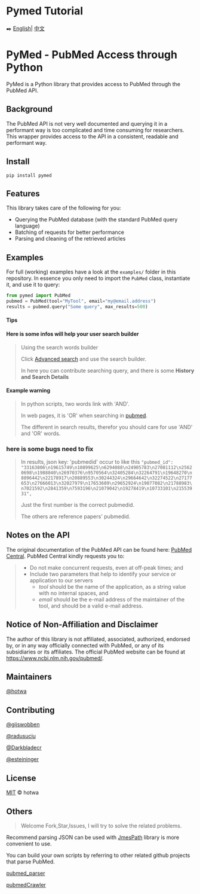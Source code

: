# Pymed Tutorial

✒️ [English](./README.md)| [中文](./README_CN.md)

# PyMed - PubMed Access through Python
PyMed is a Python library that provides access to PubMed through the PubMed API.

## Background
The PubMed API is not very well documented and querying it in a performant way is too complicated and time consuming for researchers. This wrapper provides access to the API in a consistent, readable and performant way.

## Install

```shell
pip install pymed
```

## Features
This library takes care of the following for you:

- Querying the PubMed database (with the standard PubMed query language)
- Batching of requests for better performance
- Parsing and cleaning of the retrieved articles

## Examples
For full (working) examples have a look at the `examples/` folder in this repository. In essence you only need to import the `PubMed` class, instantiate it, and use it to query:

```python
from pymed import PubMed
pubmed = PubMed(tool="MyTool", email="my@email.address")
results = pubmed.query("Some query", max_results=500)
```
#### Tips

#### Here is some infos will help your user search builder

>Using the search words builder
>
>Click [Advanced search](https://pubmed.ncbi.nlm.nih.gov/advanced/) and use the search builder.
>
>In here you can contribute searching query, and there is some **History and Search Details**

#### Example warning

> In python scripts, two words link with 'AND'. 
>
> In web pages, it is 'OR' when searching in [pubmed](https://pubmed.ncbi.nlm.nih.gov/). 
>
> The different in search results, therefor you should care for use 'AND' and 'OR' words. 

### here is some bugs need to fix

> In results, json key: 'pubmedid' occur to like this `"pubmed_id": "33163806\n19615749\n10899625\n6294088\n24905783\n27081112\n25620698\n1988040\n26970376\n9570564\n32405284\n32264791\n19648270\n8896442\n22178917\n20889553\n30244324\n29664642\n32274522\n27177653\n27666013\n32027979\n17653609\n29652924\n19077082\n21788983\n7021592\n2841359\n7593196\n21079042\n19278419\n10733101\n21553931",`
>
> Just the first number is the correct pubmedid. 
>
> The others are reference papers' pubmedid.

## Notes on the API
The original documentation of the PubMed API can be found here: [PubMed Central](https://www.ncbi.nlm.nih.gov/pmc/tools/developers/). PubMed Central kindly requests you to:

> - Do not make concurrent requests, even at off-peak times; and
> - Include two parameters that help to identify your service or application to our servers
>   * _tool_ should be the name of the application, as a string value with no internal spaces, and
>   * _email_ should be the e-mail address of the maintainer of the tool, and should be a valid e-mail address.

## Notice of Non-Affiliation and Disclaimer 
The author of this library is not affiliated, associated, authorized, endorsed by, or in any way officially connected with PubMed, or any of its subsidiaries or its affiliates. The official PubMed website can be found at https://www.ncbi.nlm.nih.gov/pubmed/.

## Maintainers

[@hotwa](https://github.com/hotwa)

## Contributing

[@gijswobben](https://github.com/gijswobben)

[@radusuciu](https://github.com/radusuciu)

[@Darkbladecr](https://github.com/Darkbladecr)

[@esteininger](https://github.com/esteininger)

## License

[MIT](https://github.com/hotwa/pymed/blob/master/LICENCE) © hotwa

## Others

>Welcome Fork,Star,Issues, I will try to solve the related problems.

Recommend parsing JSON can be used with [JmesPath](https://github.com/jmespath/jmespath.py) library is more convenient to use.

You can build your own scripts by referring to other related github projects that parse PubMed.

[pubmed_parser](https://github.com/titipata/pubmed_parser)

[pubmedCrawler](https://github.com/Tomatenbiss/pubmedCrawler)

